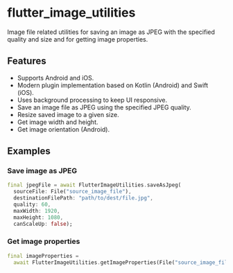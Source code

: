 # flutter_image_utilities

Image file related utilities for saving an image as JPEG with the specified quality and size and for getting image properties.

## Features

- Supports Android and iOS.
- Modern plugin implementation based on Kotlin (Android) and Swift (iOS).
- Uses background processing to keep UI responsive.
- Save an image file as JPEG using the specified JPEG quality.
- Resize saved image to a given size.
- Get image width and height.
- Get image orientation (Android).

## Examples

### Save image as JPEG

```dart
final jpegFile = await FlutterImageUtilities.saveAsJpeg(
  sourceFile: File("source_image_file"),
  destinationFilePath: "path/to/dest/file.jpg",
  quality: 60,
  maxWidth: 1920,
  maxHeight: 1080,
  canScaleUp: false);
```

### Get image properties

```dart
final imageProperties =
  await FlutterImageUtilities.getImageProperties(File("source_image_file"));
```
